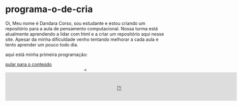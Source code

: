 # programa-o-de-cria

Oi, Meu nome é Dandara Corso, sou estudante e estou criando um repositório para a aula de pensamento computacional. Nossa turma está atualmente aprendendo a lidar com html e a criar um repositório aqui nesse site. Apesar da minha dificuldade venho tentando melhorar a cada aula e tento aprender um pouco todo dia. 

aqui está minha primeira programação:

<!DOCTYPE html>
<html lang="pt-BR>
 <head> Percy Jackson | Criador descreve material da série como “divino” </head>
  <body class="post-template-default single-post postid-434040 single-format-standard body body--scoll">
   <script defer src="//api.grumft.com/stick/24635/24635 STICK 320x50.js">
    </script>
    <a class="skip-to-content" href="#main"> pular para o conteúdo </a> 
<header class="header max" role="banner">
<<div class="banner banner--desktop banner--full max"><script async="" crossorigin="anonymous" data-type="lazy" data-src="https://pagead2.googlesyndication.com/pagead/js/adsbygoogle.js?client=ca-pub-3866935441555845" src="https://pagead2.googlesyndication.com/pagead/js/adsbygoogle.js?client=ca-pub-3866935441555845" data-checked-head="true"></script><ins class="adsbygoogle" style="display:inline-block;width:728px;height:90px" data-ad-client="ca-pub-3866935441555845" data-ad-slot="1962424871" data-adsbygoogle-status="done" data-ad-status="filled"><div id="aswift_1_host" style="border: none; height: 90px; width: 728px; margin: 0px; padding: 0px; position: relative; visibility: visible; background-color: transparent; display: inline-block;" tabindex="0" title="Advertisement" aria-label="Advertisement"><iframe id="aswift_1" name="aswift_1" style="left:0;position:absolute;top:0;border:0;width:728px;height:90px;" sandbox="allow-forms allow-popups allow-popups-to-escape-sandbox allow-same-origin allow-scripts allow-top-navigation-by-user-activation" width="728" height="90" frameborder="0" marginwidth="0" marginheight="0" vspace="0" hspace="0" allowtransparency="true" scrolling="no" src="https://googleads.g.doubleclick.net/pagead/ads?client=ca-pub-3866935441555845&amp;output=html&amp;h=90&amp;slotname=1962424871&amp;adk=401206406&amp;adf=854766408&amp;pi=t.ma~as.1962424871&amp;w=728&amp;lmt=1660820476&amp;psa=0&amp;format=728x90&amp;url=https%3A%2F%2Fovicio.com.br%2Fpercy-jackson-criador-descreve-material-da-serie-como-divino%2F&amp;host=ca-host-pub-2644536267352236&amp;wgl=1&amp;uach=WyJMaW51eCIsIjQuMTAuMCIsIng4NiIsIiIsIjEwMy4wLjUwNjAuNTMiLFtdLGZhbHNlLG51bGwsIjY0IixbWyIuTm90L0EpQnJhbmQiLCI5OS4wLjAuMCJdLFsiR29vZ2xlIENocm9tZSIsIjEwMy4wLjUwNjAuNTMiXSxbIkNocm9taXVtIiwiMTAzLjAuNTA2MC41MyJdXSxmYWxzZV0.&amp;dt=1660820475563&amp;bpp=6&amp;bdt=2768&amp;idt=608&amp;shv=r20220816&amp;mjsv=m202208110101&amp;ptt=9&amp;saldr=aa&amp;abxe=1&amp;prev_fmts=0x0&amp;nras=1&amp;correlator=7162091014577&amp;frm=20&amp;pv=1&amp;ga_vid=845493465.1660820473&amp;ga_sid=1660820476&amp;ga_hid=461600496&amp;ga_fc=1&amp;ga_cid=1374963096.1660820473&amp;u_tz=-180&amp;u_his=3&amp;u_h=768&amp;u_w=1366&amp;u_ah=728&amp;u_aw=1366&amp;u_cd=24&amp;u_sd=1&amp;dmc=4&amp;adx=312&amp;ady=105&amp;biw=1351&amp;bih=622&amp;scr_x=0&amp;scr_y=343&amp;eid=44759875%2C44759926%2C44759842%2C31068788%2C31068945%2C44771548%2C44769661&amp;oid=2&amp;pvsid=3064629349421306&amp;tmod=525159766&amp;uas=0&amp;nvt=1&amp;ref=https%3A%2F%2Fwww.google.com%2F&amp;eae=0&amp;fc=1920&amp;brdim=0%2C0%2C0%2C0%2C1366%2C0%2C1366%2C728%2C1366%2C622&amp;vis=1&amp;rsz=%7C%7CeE%7C&amp;abl=CS&amp;pfx=0&amp;fu=0&amp;bc=31&amp;ifi=2&amp;uci=a!2&amp;fsb=1&amp;xpc=YGHCzGO6Xd&amp;p=https%3A//ovicio.com.br&amp;dtd=650" data-google-container-id="a!2" data-google-query-id="CP69nbSe0PkCFVqJfwQdjxwNTA" data-load-complete="true"></iframe></div></ins><script data-type="lazy" data-src="data:text/javascript;base64,KGFkc2J5Z29vZ2xlID0gd2luZG93LmFkc2J5Z29vZ2xlIHx8IFtdKS5wdXNoKHt9KTs=" src="data:text/javascript;base64,KGFkc2J5Z29vZ2xlID0gd2luZG93LmFkc2J5Z29vZ2xlIHx8IFtdKS5wdXNoKHt9KTs="></script></div>
